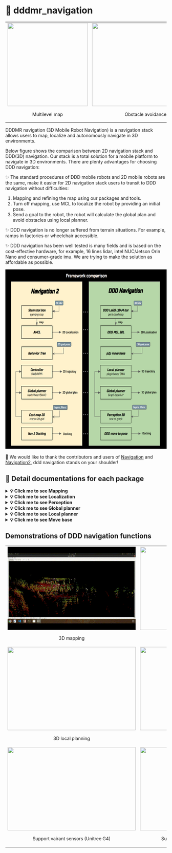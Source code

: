 # 🤖 dddmr_navigation

<table align='center'>
  <tr width="100%">
    <td width="30%"><img src="https://github.com/dfl-rlab/dddmr_documentation_materials/blob/main/dddmr_navigation/multilevel_map.gif" width="250" height="260"/><p align='center'>Multilevel map</p></td>
    <td width="40%"><img src="https://github.com/dfl-rlab/dddmr_documentation_materials/blob/main/dddmr_navigation/obstacle_avoidance.gif" width="400" height="260"/><p align='center'>Obstacle avoidance on ramps</p></td>
    <td width="30%"><img src="https://github.com/dfl-rlab/dddmr_documentation_materials/blob/main/dddmr_navigation/mapping_navigating.gif" width="250" height="260"/><p align='center'>Navigating while mapping</p></td>
  </tr>
</table>

DDDMR navigation (3D Mobile Robot Navigation) is a navigation stack allows users to map, localize and autonomously navigate in 3D environments. 

Below figure shows the comparison between 2D navigation stack and DDD(3D) navigation.
Our stack is a total solution for a mobile platform to navigate in 3D environments. There are plenty advantages for choosing DDD navigation:
  
✨ The standard procedures of DDD mobile robots and 2D mobile robots are the same, make it easier for 2D navigation stack users to transit to DDD navigation without difficulties:
  1. Mapping and refining the map using our packages and tools.
  2. Turn off mapping, use MCL to localize the robot by providing an initial pose.
  3. Send a goal to the robot, the robot will calculate the global plan and avoid obstacles using local planner.

✨ DDD navigation is no longer suffered from terrain situations. For example, ramps in factories or wheelchair accessible.

✨ DDD navigation has been well tested is many fields and is based on the cost-effective hardware, for example, 16 lines lidar, intel NUC/Jetson Orin Nano and consumer-grade imu. We are trying to make the solution as affordable as possible.

<p align='center'>
    <img src="https://github.com/dfl-rlab/dddmr_documentation_materials/blob/main/dddmr_navigation/navigation_diagram.png" width="780" height="560"/>
</p>

🤝 We would like to thank the contributors and users of [Navigation](https://github.com/ros-planning/navigation) and [Navigation2](https://github.com/ros-navigation/navigation2), ddd navigation stands on your shoulder!


## 🏁 Detail documentations for each package
<details><summary> <b>💡 Click me to see Mapping</b> </summary>
https://github.com/dfl-rlab/dddmr_navigation/tree/main/src/dddmr_lego_loam
</details>
<details><summary> <b>💡 Click me to see Localization</b> </summary>
https://github.com/dfl-rlab/dddmr_navigation/tree/main/src/dddmr_mcl_3dl
</details>
<details><summary> <b>💡 Click me to see Perception</b> </summary>
https://github.com/dfl-rlab/dddmr_navigation/tree/main/src/dddmr_perception_3d
</details>
<details><summary> <b>💡 Click me to see Global planner</b> </summary>
https://github.com/dfl-rlab/dddmr_navigation/tree/main/src/dddmr_global_planner
</details>
<details><summary> <b>💡 Click me to see Local planner</b> </summary>
https://github.com/dfl-rlab/dddmr_navigation/tree/main/src/dddmr_local_planner
</details>
<details><summary> <b>💡 Click me to see Move base</b> </summary>
https://github.com/dfl-rlab/dddmr_navigation/tree/main/src/dddmr_p2p_move_base
</details>

## Demonstrations of DDD navigation functions
<table align='center'>
  <tr width="100%">
    <td width="50%"><img src="https://github.com/dfl-rlab/dddmr_documentation_materials/blob/main/dddmr_navigation/mapping.gif" width="400" height="260"/><p align='center'>3D mapping</p></td>
    <td width="50%"><img src="https://github.com/dfl-rlab/dddmr_documentation_materials/blob/main/dddmr_navigation/global_planner.gif" width="400" height="260"/><p align='center'>3D global planning</p></td>
  </tr>
  <tr width="100%">
    <td><img src="https://github.com/dfl-rlab/dddmr_documentation_materials/blob/main/dddmr_navigation/local_planner.gif" width="400" height="260"/><p align='center'>3D local planning</p></td>
    <td><img src="https://github.com/dfl-rlab/dddmr_documentation_materials/blob/main/dddmr_navigation/navigation.gif" width="400" height="260"/><p align='center'>3D navigation</p></td>
  </tr>
  <tr width="100%">
    <td><img src="https://github.com/dfl-rlab/dddmr_documentation_materials/blob/main/perception_3d/scanning_lidar_demo.gif" width="400" height="260"/><p align='center'>Support vairant sensors (Unitree G4)</p></td>
    <td><img src="https://github.com/dfl-rlab/dddmr_documentation_materials/blob/main/perception_3d/multi_depth_camera_demo.gif" width="400" height="260"/><p align='center'>Support vairant sensors (Depth Camera)</p></td>
  </tr>
</table>

